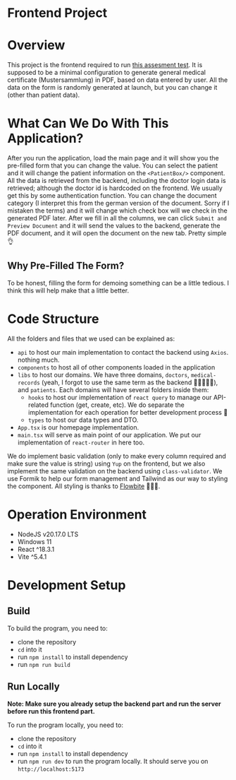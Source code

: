 # Frontend Project

# Overview

This project is the frontend required to run [this assesment test](https://github.com/noscai/fullstak-senior-engineer-scheine/tree/main).
It is supposed to be a minimal configuration to generate general medical certificate (Mustersammlung) in PDF, based on data entered by user. All the data on the form is randomly generated at launch, but you can change it (other than patient data).

# What Can We Do With This Application?

After you run the application, load the main page and it will show you the pre-filled form that you can change the value. You can select the patient and it will change the patient information on the `<PatientBox/>` component.
All the data is retrieved from the backend, including the doctor login data is retrieved; although the doctor id is hardcoded on the frontend. We usually get this by some authentication function.
You can change the document category (I interpret this from the german version of the document. Sorry if I mistaken the terms) and it will change which check box will we check in the generated PDF later.
After we fill in all the columns, we can click `Submit and Preview Document` and it will send the values to the backend, generate the PDF document, and it will open the document on the new tab. Pretty simple 👌

## Why Pre-Filled The Form?

To be honest, filling the form for demoing something can be a little tedious. I think this will help make that a little better.

# Code Structure

All the folders and files that we used can be explained as:

-   `api` to host our main implementation to contact the backend using `Axios`. nothing much.
-   `components` to host all of other components loaded in the application
-   `libs` to host our domains. We have three domains, `doctors`, `medical-records` (yeah, I forgot to use the same term as the backend 🤦🤦‍♀️🤦‍♂️), and `patients`. Each domains will have several folders inside them:
    -   `hooks` to host our implementation of `react query` to manage our API-related function (get, create, etc). We do separate the implementation for each operation for better development process 🤣
    -   `types` to host our data types and DTO.
-   `App.tsx` is our homepage implementation.
-   `main.tsx` will serve as main point of our application. We put our implementation of `react-router` in here too.

We do implement basic validation (only to make every column required and make sure the value is string) using `Yup` on the frontend, but we also implement the same validation on the backend using `class-validator`.
We use Formik to help our form management and Tailwind as our way to styling the component. All styling is thanks to [Flowbite](https://flowbite.com/docs/components/forms/) 🙈🙉🙊.

# Operation Environment

-   NodeJS v20.17.0 LTS
-   Windows 11
-   React ^18.3.1
-   Vite ^5.4.1

# Development Setup

## Build

To build the program, you need to:

-   clone the repository
-   `cd` into it
-   run `npm install` to install dependency
-   run `npm run build`

## Run Locally

**Note: Make sure you already setup the backend part and run the server before run this frontend part.**

To run the program locally, you need to:

-   clone the repository
-   `cd` into it
-   run `npm install` to install dependency
-   run `npm run dev` to run the program locally. It should serve you on `http://localhost:5173`
